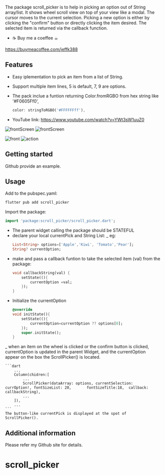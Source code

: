 <!--
This README describes the package. If you publish this package to pub.dev,
this README's contents appear on the landing page for your package.

For information about how to write a good package README, see the guide for
[writing package pages](https://dart.dev/guides/libraries/writing-package-pages).

For general information about developing packages, see the Dart guide for
[creating packages](https://dart.dev/guides/libraries/create-library-packages)
and the Flutter guide for
[developing packages and plugins](https://flutter.dev/developing-packages).
-->

The package scroll_picker is to help in picking an option out of String array/list.
It shows wheel scroll view on top of your view like a modal. The cursor moves to the current selection. Picking a new option is either by clicking the "confirm" button or directly clicking the item desired.
The selected item is returned via the callback function.

- ☕ Buy me a coeffee ☕︎ 
<!--START_SECTION:buy-me-a-coffee -->
https://buymeacoffee.com/jeffk388
<!--END_SECTION:buy-me-a-coffe -->

## Features
- Easy iplementation to pick an item from a list of String.
- Support multiple item lines, 5 is default, 7, 9 are options.
- The pack inclue a funtion returning Color.fromRGBO from hex string like '#F0605Ff0', 
    ```dart
    color: stringToRGBO('#FFFFFFff'),
    ```

- YouTube link: https://www.youtube.com/watch?v=YWt3sW1uuZ0

![frontScreen](https://github.com/jeffk388/scroll_picker/blob/main/shot_button.png)
![frontScreen](https://github.com/jeffk388/scroll_picker/blob/main/shot_with_scroll.png)

![front](C:\jh\WebProject\fl_package\scroll_picker\shot_button.png)
![action](shot_with_scroll.png)




## Getting started

Github provide an example.

## Usage
Add to the pubspec.yaml:
```dart
flutter pub add scroll_picker
```
Import the package:
```dart
import 'package:scroll_picker/scroll_picker.dart';
```
- The parent widget calling the package should be STATEFUL
- declare your local currentPick and String List:
    \_ eg:
    ```dart
    List<String> options=['Apple','Kiwi', 'Tomato','Pear'];
    String? currentOption;
    ```
- make and pass a callback funtion to take the selected item (val) from the package:
    ```dart
    void callbackString(val) {
        setState((){
            currentOption =val;
        });
    }
    ```
- Initialize the currentOption
    ```dart
    @override
    void initState(){
        setState((){
            currentOption=currentOption ?? options[0];
        });
        super.initState();
    }
    ```
\_ when an item on the wheel is clicked or the confirm button is clicked, 
    currentOption is updated in the parent Widget, and the currentOption appear on the box the ScrollPicker() is located.

    ```dart
        ...
        Column(chidren:[
            ...
            ScrollPicker(dataArray: options, currentSelection: currOption!, fontSizeList: 20,       fontSizeTitle:18,  callback: callbackString),
            ...
        ]),
        ...
    ```
    The button-like currentPick is displayed at the spot of ScrollPicker().



## Additional information

Please refer my Github site for details.
# scroll_picker
